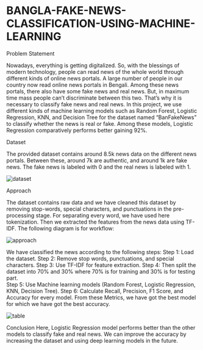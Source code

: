 # BANGLA-FAKE-NEWS-CLASSIFICATION-USING-MACHINE-LEARNING

Problem Statement

Nowadays, everything is getting digitalized. So, with the blessings of modern technology, people can read news of the whole world through different kinds of online news portals. A large number of people in our country now read online news portals in Bengali. Among these news portals, there also have some fake news and real news. But, in maximum time mass people can’t discriminate between this two. That’s why it is necessary to classify fake news and real news. In this project, we use different kinds of machine learning models such as Random Forest, Logistic Regression, KNN, and Decision Tree for the dataset named “BanFakeNews” to classify whether the news is real or fake. Among these models, Logistic Regression comparatively performs better gaining 92%.


Dataset

The provided dataset contains around 8.5k news data on the different news portals. Between these, around 7k are authentic, and around 1k are fake news. The fake news is labeled with 0 and the real news is labeled with 1.


![dataset](https://user-images.githubusercontent.com/123116162/214581991-b0684397-4d1f-4a45-b41e-611d6f122e34.png)


Approach

 The dataset contains raw data and we have cleaned this dataset by removing stop-words, special characters, and punctuations in the pre-processing stage. For separating every word, we have used here tokenization. Then we extracted the features from the news data using TF-IDF. The following diagram is for workflow:
 
 ![approach](https://user-images.githubusercontent.com/123116162/214582599-6de407e9-192d-43e3-b38c-3fd508ce6e0b.png)
 
 
 
We have classified the news according to the following steps:
Step 1:  Load the dataset.
Step 2:  Remove stop words, punctuations, and special characters.
Step 3:  Use TF-IDF for feature extraction.
Step 4: Then split the dataset into 70% and 30% where 70% is for training and 30% is for testing part.  
Step 5:  Use Machine learning models (Random Forest, Logistic Regression, KNN, Decision Tree).
Step 6:   Calculate Recall, Precision, F1 Score, and Accuracy for every model. From these Metrics, we have got the best model for which we have got the best accuracy.




![table](https://user-images.githubusercontent.com/123116162/214582925-21bd31ed-9f0c-44e4-8bea-69f6b61e818e.png)


Conclusion
Here, Logistic Regression model performs better than the other models to classify fake and real news. We can improve the accuracy by increasing the dataset and using deep learning models in the future.


















